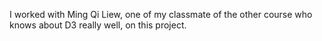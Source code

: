 I worked with Ming Qi Liew, one of my classmate of the other course who knows about D3 really well, on this project.
